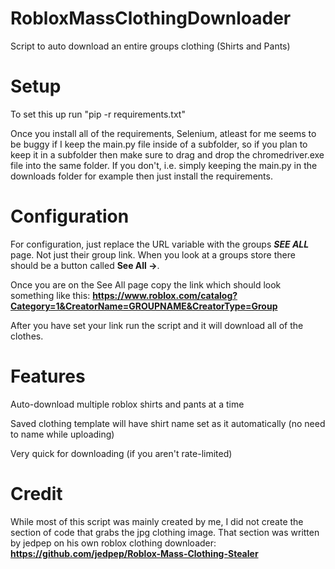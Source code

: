 # RobloxMassClothingDownloader
Script to auto download an entire groups clothing (Shirts and Pants)

# Setup
To set this up run "pip -r requirements.txt"

Once you install all of the requirements, Selenium, atleast for me seems to be buggy if I keep the main.py file inside of a subfolder, so if you plan to keep it in a subfolder then make sure to drag and drop the chromedriver.exe file into the same folder. If you don't, i.e. simply keeping the main.py in the downloads folder for example then just install the requirements.

# Configuration
For configuration, just replace the URL variable with the groups ***SEE ALL*** page. Not just their group link. When you look at a groups store there should be a button called **See All ->**.

Once you are on the See All page copy the link which should look something like this: __https://www.roblox.com/catalog?Category=1&CreatorName=GROUPNAME&CreatorType=Group__

After you have set your link run the script and it will download all of the clothes.

# Features
Auto-download multiple roblox shirts and pants at a time

Saved clothing template will have shirt name set as it automatically (no need to name while uploading)

Very quick for downloading (if you aren't rate-limited)

# Credit
While most of this script was mainly created by me, I did not create the section of code that grabs the jpg clothing image.
That section was written by jedpep on his own roblox clothing downloader: __https://github.com/jedpep/Roblox-Mass-Clothing-Stealer__
